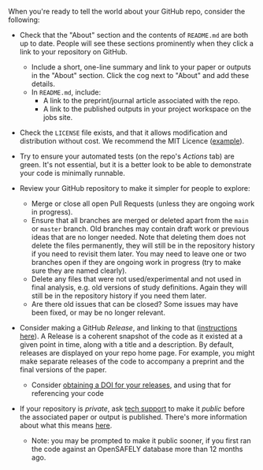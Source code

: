 When you're ready to tell the world about your GitHub repo, consider the following:

* Check that the "About" section and the contents of `README.md` are both up to date. People will see these sections prominently when they click a link to your repository on GitHub.
    * Include a short, one-line summary and link to your paper or outputs in the "About" section. Click the cog next to "About" and add these details.
    * In `README.md`, include:
        * A link to the preprint/journal article associated with the repo.
        * A link to the published outputs in your project workspace on the jobs site.
* Check the `LICENSE` file exists, and that it allows modification and distribution without cost. We recommend the MIT Licence ([example](https://github.com/opensafely/risk-factors-research/blob/main/LICENSE)).
* Try to ensure your automated tests (on the repo's _Actions_ tab) are green. It's not essential, but it is a better look to be able to demonstrate your code is minimally runnable.
* Review your GitHub repository to make it simpler for people to explore:
    * Merge or close all open Pull Requests (unless they are ongoing work in progress).
    * Ensure that all branches are merged or deleted apart from the `main` or `master` branch. Old branches may contain draft work or previous ideas that are no longer needed. Note that deleting them does not delete the files permanently, they will still be in the repository history if you need to revisit them later. You may need to leave one or two branches open if they are ongoing work in progress (try to make sure they are named clearly).
    * Delete any files that were not used/experimental and not used in final analysis, e.g. old versions of study definitions. Again they will still be in the repository history if you need them later.
    * Are there old issues that can be closed? Some issues may have been fixed, or may be no longer relevant.

* Consider making a GitHub _Release_, and linking to that ([instructions here](https://docs.github.com/en/github/administering-a-repository/releasing-projects-on-github/managing-releases-in-a-repository)). A Release is a coherent snapshot of the code as it existed at a given point in time, along with a title and a description. By default, releases are displayed on your repo home page. For example, you might make separate releases of the code to accompany a preprint and the final versions of the paper.
    * Consider [obtaining a DOI for your releases](https://guides.github.com/activities/citable-code/), and using that for referencing your code

* If your repository is *private*, ask [tech support](how-to-get-help.md) to make it *public* before the associated paper or output is published. There's more information about what this means [here](repositories.md#repository-access).
    * Note: you may be prompted to make it public sooner, if you first ran the code against an OpenSAFELY database more than 12 months ago.
